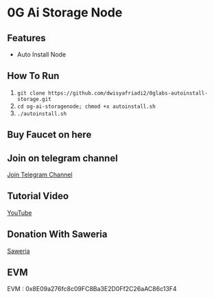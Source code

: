 ﻿# 0G Ai Storage Node
## Features

- Auto Install Node


## How To Run
1. ```git clone https://github.com/dwisyafriadi2/0glabs-autoinstall-storage.git```
2. ```cd og-ai-storagenode; chmod +x autoinstall.sh```
3. ```./autoinstall.sh```

## Buy Faucet on here


## Join on telegram channel
[Join Telegram Channel](https://t.me/dasarpemulung)

## Tutorial Video
[YouTube](https://www.youtube.com/@dasarpemulung)

## Donation With Saweria
[Saweria](https://saweria.co/mdwi)

## EVM
EVM : 0x8E09a276fc8c09FC8Ba3E2D0Ff2C26aAC86c13F4


